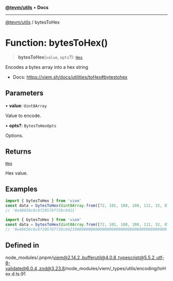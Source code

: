 [**@tevm/utils**](../README.md) • **Docs**

***

[@tevm/utils](../globals.md) / bytesToHex

# Function: bytesToHex()

> **bytesToHex**(`value`, `opts`?): [`Hex`](../type-aliases/Hex.md)

Encodes a bytes array into a hex string

- Docs: https://viem.sh/docs/utilities/toHex#bytestohex

## Parameters

• **value**: `Uint8Array`

Value to encode.

• **opts?**: `BytesToHexOpts`

Options.

## Returns

[`Hex`](../type-aliases/Hex.md)

Hex value.

## Examples

```ts
import { bytesToHex } from 'viem'
const data = bytesToHex(Uint8Array.from([72, 101, 108, 108, 111, 32, 87, 111, 114, 108, 100, 33])
// '0x48656c6c6f20576f726c6421'
```

```ts
import { bytesToHex } from 'viem'
const data = bytesToHex(Uint8Array.from([72, 101, 108, 108, 111, 32, 87, 111, 114, 108, 100, 33]), { size: 32 })
// '0x48656c6c6f20576f726c64210000000000000000000000000000000000000000'
```

## Defined in

node\_modules/.pnpm/viem@2.14.2\_bufferutil@4.0.8\_typescript@5.5.2\_utf-8-validate@6.0.4\_zod@3.23.8/node\_modules/viem/\_types/utils/encoding/toHex.d.ts:91
